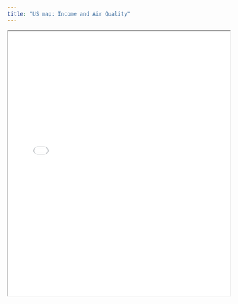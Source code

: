 ```yaml
---
title: "US map: Income and Air Quality"
---
```


<iframe src="/plotly/plot.html" width="100%" height="600px"></iframe>
